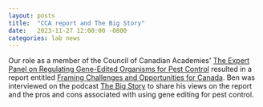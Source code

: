 ```yaml
---
layout: posts
title:  "CCA report and The Big Story"
date:   2023-11-27 12:00:00 -0800
categories: lab news
---
```


Our role as a member of the Council of Canadian Academies' [The Expert Panel on Regulating Gene-Edited Organisms for Pest Control](https://rapports-cac.ca/reports/gene-edited-organisms-for-pest-control/) resulted in a report entitled [Framing Challenges and Opportunities for Canada](https://rapports-cac.ca/reports/gene-edited-organisms-for-pest-control/). Ben was interviewed on the podcast [The Big Story](https://thebigstorypodcast.ca/2023/11/27/we-can-genetically-modify-pests-but-should-we/) to share his views on the report and the pros and cons associated with using gene editing for pest control.

